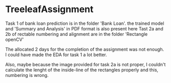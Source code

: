 # TreeleafAssignment

Task 1 of bank loan prediction is in the folder 'Bank Loan'. the trained model and 'Summary and Analysis' in PDF format is also present here
Tast 2a and 2b of rectable numbering and alignment are in the folder 'Rectangle openCV'

The allocated 2 days for the completion of the assignment was not enough. I could have made the EDA for task 1 a lot better. 

Also, maybe because the image provided for task 2a is not proper, I couldn't calculate the lenght of the inside-line of the rectangles properly and this, numbering is wrong.
